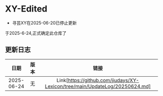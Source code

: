 # XY-Edited
- 寻芸XY在2025-06-20已停止更新


于2025-6-24,正式确定此仓库了

## 更新日志

|日期|版本|链接|
|:--:|:--:|:--:|
|2025-06-24|无|Link[https://github.com/jiudays/XY-Lexicon/tree/main/UpdateLog/20250624.md]|

